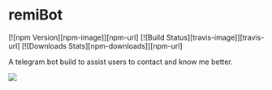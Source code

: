 
# remiBot

[![npm Version][npm-image]][npm-url]
[![Build Status][travis-image]][travis-url]
[![Downloads Stats][npm-downloads]][npm-url]

A telegram bot build to assist users to contact and know me better.

![](header.png)

